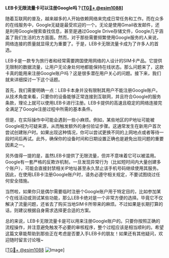 **LEB卡无限流量卡可以注册Google吗？[[TG💪+ @esim1088](https://t.me/s/esim1088)]**

随着互联网的普及，越来越多的人开始依赖网络来完成日常任务和工作。而在众多的在线服务中，Google无疑是最受欢迎的一个。无论是使用Gmail收发邮件，还是利用Google搜索查找信息，甚至是通过Google Drive存储文件，Google几乎涵盖了我们生活的方方面面。然而，对于那些需要频繁使用Google服务的人来说，网络连接的质量就显得尤为重要了。于是，LEB卡无限流量卡成为了许多人的首选。

LEB卡是一款专为旅行者和经常需要跨国使用网络的人设计的SIM卡产品。它提供无限制的数据流量，让用户无论身处何地都能保持在线状态。那么问题来了，这款卡真的能用来注册Google账户吗？这是很多潜在用户关心的问题。接下来，我们就来详细探讨一下这个话题。

首先，我们需要明确一点：LEB卡本身并没有限制其用户不能注册Google账户。从技术角度来看，只要你的设备能够正常连接到互联网，并且符合Google的服务条款，理论上就可以使用LEB卡进行注册。LEB卡提供的高速且稳定的网络连接完全满足了Google注册过程中所需的基本条件。

但是，在实际操作中可能会遇到一些小麻烦。例如，某些地区的IP地址可能被Google视为可疑来源，从而触发额外的身份验证步骤。这通常发生在新用户首次尝试创建账户时。如果出现这种情况，你可以尝试更换不同的上网地点或者等待一段时间后再试。此外，确保你的设备时间和日期设置正确也是避免出现问题的重要因素之一。

另外值得一提的是，虽然LEB卡提供了无限流量，但并不意味着它可以被滥用。Google有一套严格的反欺诈机制，一旦发现异常行为（比如短时间内大量创建多个账户），可能会直接封禁相关IP地址甚至永久禁止该手机号码继续使用其服务。因此，在使用LEB卡注册Google账户时，请务必遵守相关规定，不要试图绕过任何安全措施。

当然啦，如果你只是偶尔需要临时注册个Google账户用于特定目的，比如参加某个在线活动或测试某些功能，那么LEB卡绝对是一个非常方便的选择。毕竟它不仅解决了流量问题，还省去了购买当地SIM卡所带来的麻烦。不过如果是长期打算的话，则建议根据自身需求选择更合适的方案。

总的来说，LEB卡无限流量卡是可以用来注册Google账户的。只要你按照正确的流程操作，并注意避免触发不必要的审核程序，整个过程应该是相当顺利的。希望这篇文章能帮助到那些正在考虑是否要入手LEB卡的朋友！如果还有其他疑问，欢迎随时留言讨论哦~

[[TG💪+ @esim1088](https://t.me/s/esim1088) ![Image](https://i.postimg.cc/4NQfJmqS/Snipaste-2025-05-13-00-14-12.png)]